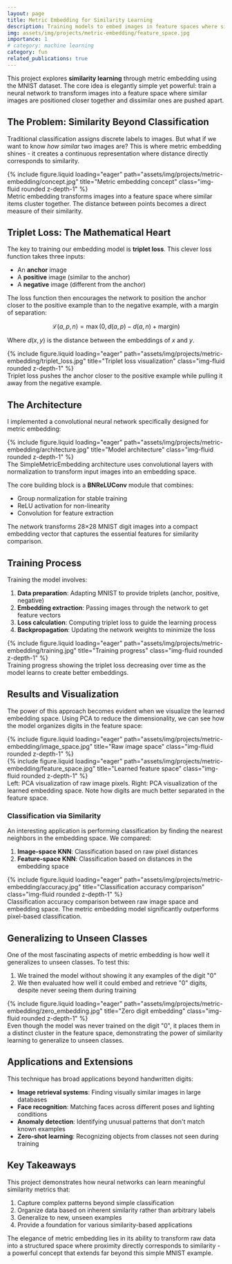 ```yaml
---
layout: page
title: Metric Embedding for Similarity Learning
description: Training models to embed images in feature spaces where similar images cluster together
img: assets/img/projects/metric-embedding/feature_space.jpg
importance: 1
# category: machine learning
category: fun
related_publications: true
---
```


This project explores **similarity learning** through metric embedding using the MNIST dataset. The core idea is elegantly simple yet powerful: train a neural network to transform images into a feature space where similar images are positioned closer together and dissimilar ones are pushed apart.

## The Problem: Similarity Beyond Classification

Traditional classification assigns discrete labels to images. But what if we want to know *how similar* two images are? This is where metric embedding shines - it creates a continuous representation where distance directly corresponds to similarity.

<div class="row">
    <div class="col-sm mt-3 mt-md-0">
        {% include figure.liquid loading="eager" path="assets/img/projects/metric-embedding/concept.jpg" title="Metric embedding concept" class="img-fluid rounded z-depth-1" %}
    </div>
</div>
<div class="caption">
    Metric embedding transforms images into a feature space where similar items cluster together. The distance between points becomes a direct measure of their similarity.
</div>

## Triplet Loss: The Mathematical Heart

The key to training our embedding model is **triplet loss**. This clever loss function takes three inputs:
- An **anchor** image
- A **positive** image (similar to the anchor)
- A **negative** image (different from the anchor)

The loss function then encourages the network to position the anchor closer to the positive example than to the negative example, with a margin of separation:

$$\mathcal{L}(a, p, n) = \max(0, d(a, p) - d(a, n) + \text{margin})$$

Where $d(x, y)$ is the distance between the embeddings of $x$ and $y$.

<div class="row">
    <div class="col-sm-8 mt-3 mt-md-0">
        {% include figure.liquid loading="eager" path="assets/img/projects/metric-embedding/triplet_loss.jpg" title="Triplet loss visualization" class="img-fluid rounded z-depth-1" %}
    </div>
</div>
<div class="caption">
    Triplet loss pushes the anchor closer to the positive example while pulling it away from the negative example.
</div>

## The Architecture

I implemented a convolutional neural network specifically designed for metric embedding:

<div class="row">
    <div class="col-sm mt-3 mt-md-0">
        {% include figure.liquid loading="eager" path="assets/img/projects/metric-embedding/architecture.jpg" title="Model architecture" class="img-fluid rounded z-depth-1" %}
    </div>
</div>
<div class="caption">
    The SimpleMetricEmbedding architecture uses convolutional layers with normalization to transform input images into an embedding space.
</div>

The core building block is a **BNReLUConv** module that combines:
- Group normalization for stable training
- ReLU activation for non-linearity
- Convolution for feature extraction

The network transforms 28×28 MNIST digit images into a compact embedding vector that captures the essential features for similarity comparison.

## Training Process

Training the model involves:
1. **Data preparation**: Adapting MNIST to provide triplets (anchor, positive, negative)
2. **Embedding extraction**: Passing images through the network to get feature vectors
3. **Loss calculation**: Computing triplet loss to guide the learning process
4. **Backpropagation**: Updating the network weights to minimize the loss

<div class="row">
    <div class="col-sm mt-3 mt-md-0">
        {% include figure.liquid loading="eager" path="assets/img/projects/metric-embedding/training.jpg" title="Training progress" class="img-fluid rounded z-depth-1" %}
    </div>
</div>
<div class="caption">
    Training progress showing the triplet loss decreasing over time as the model learns to create better embeddings.
</div>

## Results and Visualization

The power of this approach becomes evident when we visualize the learned embedding space. Using PCA to reduce the dimensionality, we can see how the model organizes digits in the feature space:

<div class="row">
    <div class="col-sm-6 mt-3 mt-md-0">
        {% include figure.liquid loading="eager" path="assets/img/projects/metric-embedding/image_space.jpg" title="Raw image space" class="img-fluid rounded z-depth-1" %}
    </div>
    <div class="col-sm-6 mt-3 mt-md-0">
        {% include figure.liquid loading="eager" path="assets/img/projects/metric-embedding/feature_space.jpg" title="Learned feature space" class="img-fluid rounded z-depth-1" %}
    </div>
</div>
<div class="caption">
    Left: PCA visualization of raw image pixels. Right: PCA visualization of the learned embedding space. Note how digits are much better separated in the feature space.
</div>

### Classification via Similarity

An interesting application is performing classification by finding the nearest neighbors in the embedding space. We compared:

1. **Image-space KNN**: Classification based on raw pixel distances
2. **Feature-space KNN**: Classification based on distances in the embedding space

<div class="row justify-content-sm-center">
    <div class="col-sm-8 mt-3 mt-md-0">
        {% include figure.liquid loading="eager" path="assets/img/projects/metric-embedding/accuracy.jpg" title="Classification accuracy comparison" class="img-fluid rounded z-depth-1" %}
    </div>
</div>
<div class="caption">
    Classification accuracy comparison between raw image space and embedding space. The metric embedding model significantly outperforms pixel-based classification.
</div>

## Generalizing to Unseen Classes

One of the most fascinating aspects of metric embedding is how well it generalizes to unseen classes. To test this:

1. We trained the model without showing it any examples of the digit "0"
2. We then evaluated how well it could embed and retrieve "0" digits, despite never seeing them during training

<div class="row">
    <div class="col-sm mt-3 mt-md-0">
        {% include figure.liquid loading="eager" path="assets/img/projects/metric-embedding/zero_embedding.jpg" title="Zero digit embedding" class="img-fluid rounded z-depth-1" %}
    </div>
</div>
<div class="caption">
    Even though the model was never trained on the digit "0", it places them in a distinct cluster in the feature space, demonstrating the power of similarity learning to generalize to unseen classes.
</div>

## Applications and Extensions

This technique has broad applications beyond handwritten digits:
- **Image retrieval systems**: Finding visually similar images in large databases
- **Face recognition**: Matching faces across different poses and lighting conditions
- **Anomaly detection**: Identifying unusual patterns that don't match known examples
- **Zero-shot learning**: Recognizing objects from classes not seen during training

## Key Takeaways

This project demonstrates how neural networks can learn meaningful similarity metrics that:
1. Capture complex patterns beyond simple classification
2. Organize data based on inherent similarity rather than arbitrary labels
3. Generalize to new, unseen examples
4. Provide a foundation for various similarity-based applications

The elegance of metric embedding lies in its ability to transform raw data into a structured space where proximity directly corresponds to similarity - a powerful concept that extends far beyond this simple MNIST example.

